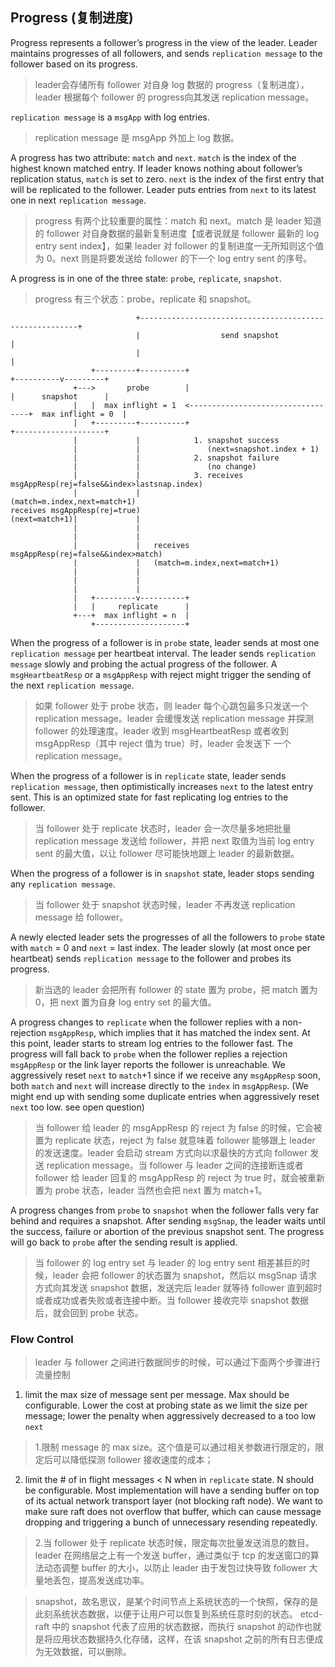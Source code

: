 ## Progress (复制进度)

Progress represents a follower’s progress in the view of the leader. Leader maintains progresses of all followers, and sends `replication message` to the follower based on its progress. 

> leader会存储所有 follower 对自身 log 数据的 progress（复制进度），leader 根据每个 follower 的 progress向其发送 replication message。

`replication message` is a `msgApp` with log entries.

> replication message 是 msgApp 外加上 log 数据。

A progress has two attribute: `match` and `next`. `match` is the index of the highest known matched entry. If leader knows nothing about follower’s replication status, `match` is set to zero. `next` is the index of the first entry that will be replicated to the follower. Leader puts entries from `next` to its latest one in next `replication message`.

> progress 有两个比较重要的属性：match 和 next。match 是 leader 知道的 follower 对自身数据的最新复制进度【或者说就是 follower 最新的 log entry sent index】，如果 leader 对 follower 的复制进度一无所知则这个值为 0。next 则是将要发送给 follower 的下一个 log entry sent 的序号。

A progress is in one of the three state: `probe`, `replicate`, `snapshot`. 

> progress 有三个状态：probe，replicate 和 snapshot。

```
                            +--------------------------------------------------------+          
                            |                  send snapshot                         |          
                            |                                                        |          
                  +---------+----------+                                  +----------v---------+
              +--->       probe        |                                  |      snapshot      |
              |   |  max inflight = 1  <----------------------------------+  max inflight = 0  |
              |   +---------+----------+                                  +--------------------+
              |             |            1. snapshot success                                    
              |             |               (next=snapshot.index + 1)                           
              |             |            2. snapshot failure                                    
              |             |               (no change)                                         
              |             |            3. receives msgAppResp(rej=false&&index>lastsnap.index)
              |             |               (match=m.index,next=match+1)                        
receives msgAppResp(rej=true)                                                                   
(next=match+1)|             |                                                                   
              |             |                                                                   
              |             |                                                                   
              |             |   receives msgAppResp(rej=false&&index>match)                     
              |             |   (match=m.index,next=match+1)                                    
              |             |                                                                   
              |             |                                                                   
              |             |                                                                   
              |   +---------v----------+                                                        
              |   |     replicate      |                                                        
              +---+  max inflight = n  |                                                        
                  +--------------------+                                                        
```

When the progress of a follower is in `probe` state, leader sends at most one `replication message` per heartbeat interval. The leader sends `replication message` slowly and probing the actual progress of the follower. A `msgHeartbeatResp` or a `msgAppResp` with reject might trigger the sending of the next `replication message`.

> 如果 follower 处于 probe 状态，则 leader 每个心跳包最多只发送一个 replication message。leader 会缓慢发送 replication message 并探测 follower 的处理速度。leader 收到 msgHeartbeatResp 或者收到 msgAppResp（其中 reject 值为 true）时，leader 会发送下 一个 replication message。

When the progress of a follower is in `replicate` state, leader sends `replication message`, then optimistically increases `next` to the latest entry sent. This is an optimized state for fast replicating log entries to the follower.

> 当 follower 处于 replicate 状态时，leader 会一次尽量多地把批量 replication message 发送给 follower，并把 next 取值为当前 log entry sent 的最大值，以让 follower 尽可能快地跟上 leader 的最新数据。

When the progress of a follower is in `snapshot` state, leader stops sending any `replication message`.

> 当 follower 处于 snapshot 状态时候，leader 不再发送 replication message 给 follower。

A newly elected leader sets the progresses of all the followers to `probe` state with `match` = 0 and `next` = last index. The leader slowly (at most once per heartbeat) sends `replication message` to the follower and probes its progress.

> 新当选的 leader 会把所有 follower 的 state 置为 probe，把 match 置为0，把 next 置为自身 log entry set 的最大值。

A progress changes to `replicate` when the follower replies with a non-rejection `msgAppResp`, which implies that it has matched the index sent. At this point, leader starts to stream log entries to the follower fast. The progress will fall back to `probe` when the follower replies a rejection `msgAppResp` or the link layer reports the follower is unreachable. We aggressively reset `next` to `match`+1 since if we receive any `msgAppResp` soon, both `match` and `next` will increase directly to the `index` in `msgAppResp`. (We might end up with sending some duplicate entries when aggressively reset `next` too low.  see open question)

> 当 follower 给 leader 的 msgAppResp 的 reject 为 false 的时候，它会被置为 replicate 状态，reject 为 false 就意味着 follower 能够跟上 leader 的发送速度。leader 会启动 stream 方式向以求最快的方式向 follower 发送 replication message。当 follower 与 leader 之间的连接断连或者 follower 给 leader 回复的 msgAppResp 的 reject 为 true 时，就会被重新置为 probe 状态，leader 当然也会把 next 置为 match+1。

A progress changes from `probe` to `snapshot` when the follower falls very far behind and requires a snapshot. After sending `msgSnap`, the leader waits until the success, failure or abortion of the previous snapshot sent. The progress will go back to `probe` after the sending result is applied.

> 当 follower 的 log entry set 与 leader 的 log entry sent 相差甚巨的时候，leader 会把 follower 的状态置为 snapshot，然后以 msgSnap 请求方式向其发送 snapshot 数据，发送完后 leader 就等待 follower 直到超时或者成功或者失败或者连接中断。当 follower 接收完毕 snapshot 数据后，就会回到 probe 状态。

### Flow Control

> leader 与 follower 之间进行数据同步的时候，可以通过下面两个步骤进行流量控制

1. limit the max size of message sent per message. Max should be configurable.
Lower the cost at probing state as we limit the size per message; lower the penalty when aggressively decreased to a too low `next`

> 1.限制 message 的 max size。这个值是可以通过相关参数进行限定的，限定后可以降低探测 follower 接收速度的成本；

2. limit the # of in flight messages < N when in `replicate` state. N should be configurable. Most implementation will have a sending buffer on top of its actual network transport layer (not blocking raft node). We want to make sure raft does not overflow that buffer, which can cause message dropping and triggering a bunch of unnecessary resending repeatedly. 

> 2.当 follower 处于 replicate 状态时候，限定每次批量发送消息的数目。leader 在网络层之上有一个发送 buffer，通过类似于 tcp 的发送窗口的算法动态调整 buffer 的大小，以防止 leader 由于发包过快导致 follower 大量地丢包，提高发送成功率。


> snapshot，故名思议，是某个时间节点上系统状态的一个快照，保存的是此刻系统状态数据，以便于让用户可以恢复到系统任意时刻的状态。 etcd-raft 中的 snapshot 代表了应用的状态数据，而执行 snapshot 的动作也就是将应用状态数据持久化存储，这样，在该 snapshot 之前的所有日志便成为无效数据，可以删除。
